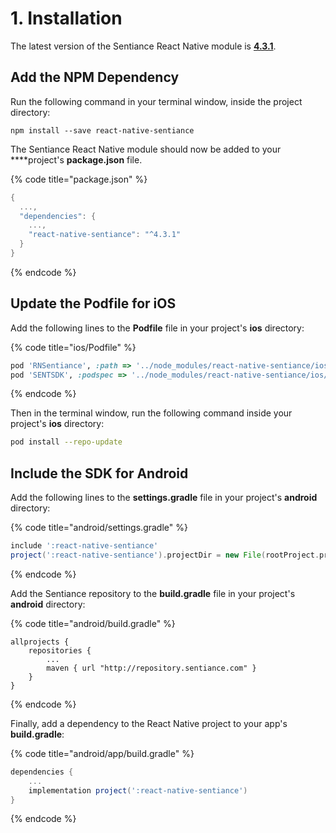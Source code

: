 # 1. Installation

The latest version of the Sentiance React Native module is [**4.3.1**](https://www.npmjs.com/package/react-native-sentiance).

## Add the NPM Dependency

Run the following command in your terminal window, inside the project directory:

```
npm install --save react-native-sentiance
```

The Sentiance React Native module should now be added to your ****project's **package.json** file.

{% code title="package.json" %}
```groovy
{
  ...,
  "dependencies": {
    ...,
    "react-native-sentiance": "^4.3.1"
  }
}
```
{% endcode %}

## Update the Podfile for iOS

Add the following lines to the **Podfile** file in your project's **ios** directory:

{% code title="ios/Podfile" %}
```ruby
pod 'RNSentiance', :path => '../node_modules/react-native-sentiance/ios/RNSentiance.podspec'
pod 'SENTSDK', :podspec => '../node_modules/react-native-sentiance/ios/SENTSDK.podspec'
```
{% endcode %}

Then in the terminal window, run the following command inside your project's **ios** directory:

```bash
pod install --repo-update
```

## Include the SDK for Android

Add the following lines to the **settings.gradle** file in your project's **android** directory:

{% code title="android/settings.gradle" %}
```groovy
include ':react-native-sentiance'
project(':react-native-sentiance').projectDir = new File(rootProject.projectDir, '../node_modules/react-native-sentiance/android')
```
{% endcode %}

Add the Sentiance repository to the **build.gradle** file in your project's **android** directory:

{% code title="android/build.gradle" %}
```
allprojects {
    repositories {
        ...
        maven { url "http://repository.sentiance.com" }
    }
}
```
{% endcode %}

Finally, add a dependency to the React Native project to your app's **build.gradle**:

{% code title="android/app/build.gradle" %}
```groovy
dependencies {
    ...
    implementation project(':react-native-sentiance')
}
```
{% endcode %}

